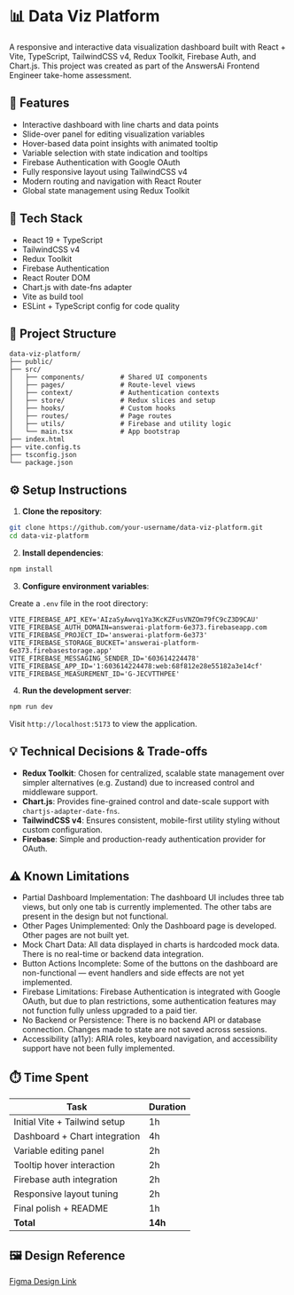 # 📊 Data Viz Platform

A responsive and interactive data visualization dashboard built with React + Vite, TypeScript, TailwindCSS v4, Redux Toolkit, Firebase Auth, and Chart.js. This project was created as part of the AnswersAi Frontend Engineer take-home assessment.

## 🚀 Features

- Interactive dashboard with line charts and data points
- Slide-over panel for editing visualization variables
- Hover-based data point insights with animated tooltip
- Variable selection with state indication and tooltips
- Firebase Authentication with Google OAuth
- Fully responsive layout using TailwindCSS v4
- Modern routing and navigation with React Router
- Global state management using Redux Toolkit

## 🧱 Tech Stack

- React 19 + TypeScript
- TailwindCSS v4
- Redux Toolkit
- Firebase Authentication
- React Router DOM
- Chart.js with date-fns adapter
- Vite as build tool
- ESLint + TypeScript config for code quality

## 📁 Project Structure

```
data-viz-platform/
├── public/
├── src/
│   ├── components/         # Shared UI components
│   ├── pages/              # Route-level views
│   ├── context/            # Authentication contexts
│   ├── store/              # Redux slices and setup
│   ├── hooks/              # Custom hooks
│   ├── routes/             # Page routes
│   ├── utils/              # Firebase and utility logic
│   └── main.tsx            # App bootstrap
├── index.html
├── vite.config.ts
├── tsconfig.json
└── package.json
```

## ⚙️ Setup Instructions

1. **Clone the repository**:

```bash
git clone https://github.com/your-username/data-viz-platform.git
cd data-viz-platform
```

2. **Install dependencies**:

```bash
npm install
```

3. **Configure environment variables**:

Create a `.env` file in the root directory:

```env
VITE_FIREBASE_API_KEY='AIzaSyAwvq1Ya3KcKZFusVNZOm79fC9cZ3D9CAU'
VITE_FIREBASE_AUTH_DOMAIN=answerai-platform-6e373.firebaseapp.com
VITE_FIREBASE_PROJECT_ID='answerai-platform-6e373'
VITE_FIREBASE_STORAGE_BUCKET='answerai-platform-6e373.firebasestorage.app'
VITE_FIREBASE_MESSAGING_SENDER_ID='603614224478'
VITE_FIREBASE_APP_ID='1:603614224478:web:68f812e28e55182a3e14cf'
VITE_FIREBASE_MEASUREMENT_ID='G-JECVTTHPEE'
```

4. **Run the development server**:

```bash
npm run dev
```

Visit `http://localhost:5173` to view the application.

## 💡 Technical Decisions & Trade-offs

- **Redux Toolkit**: Chosen for centralized, scalable state management over simpler alternatives (e.g. Zustand) due to increased control and middleware support.
- **Chart.js**: Provides fine-grained control and date-scale support with `chartjs-adapter-date-fns`.
- **TailwindCSS v4**: Ensures consistent, mobile-first utility styling without custom configuration.
- **Firebase**: Simple and production-ready authentication provider for OAuth.

## ⚠️ Known Limitations

- Partial Dashboard Implementation: The dashboard UI includes three tab views, but only one tab is currently implemented. The other tabs are present in the design but not functional.
- Other Pages Unimplemented: Only the Dashboard page is developed. Other pages are not built yet.
- Mock Chart Data: All data displayed in charts is hardcoded mock data. There is no real-time or backend data integration.
- Button Actions Incomplete: Some of the buttons on the dashboard are non-functional — event handlers and side effects are not yet implemented.
- Firebase Limitations: Firebase Authentication is integrated with Google OAuth, but due to plan restrictions, some authentication features may not function fully unless upgraded to a paid tier.
- No Backend or Persistence: There is no backend API or database connection. Changes made to state are not saved across sessions.
- Accessibility (a11y): ARIA roles, keyboard navigation, and accessibility support have not been fully implemented.

## ⏱️ Time Spent

| Task                             | Duration |
|----------------------------------|----------|
| Initial Vite + Tailwind setup    | 1h       |
| Dashboard + Chart integration    | 4h       |
| Variable editing panel           | 2h       |
| Tooltip hover interaction        | 2h       |
| Firebase auth integration        | 2h       |
| Responsive layout tuning         | 2h       |
| Final polish + README            | 1h       |
| **Total**                        | **14h**  |

## 🖼️ Design Reference

[Figma Design Link](https://www.figma.com/design/K9CnC8b6RjzCWyhdMAIRg5/Untitled?node-id=0-1)

